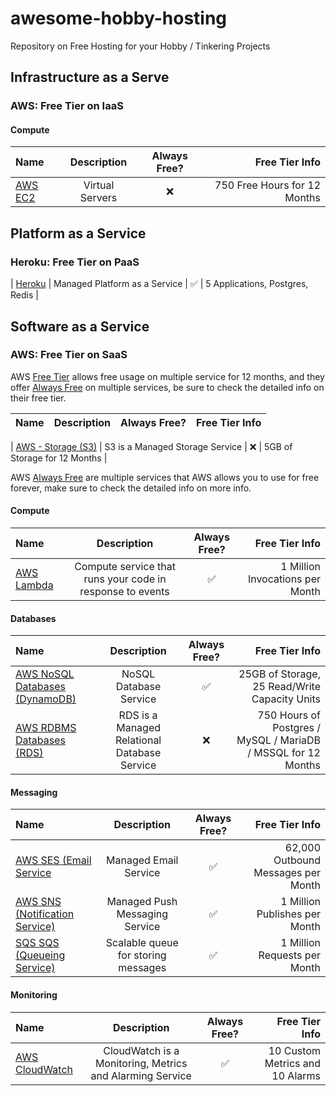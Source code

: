 # awesome-hobby-hosting
Repository on Free Hosting for your Hobby / Tinkering Projects

## Infrastructure as a Serve 

### AWS: Free Tier on IaaS

#### Compute

| Name | Description | Always Free? | Free Tier Info   | 
| :------- | :---------: | :------: | ---------: |
| [AWS EC2](https://aws.amazon.com/free/?all-free-tier.sort-by=item.additionalFields.SortRank&all-free-tier.sort-order=asc&awsf.Free%20Tier%20Types=tier%2312monthsfree&awsm.page-all-free-tier=1&all-free-tier.q=EC2&all-free-tier.q_operator=AND&awsf.Free%20Tier%20Categories=categories%23compute) | Virtual Servers | :x: | 750 Free Hours for 12 Months |

## Platform as a Service

### Heroku: Free Tier on PaaS

| [Heroku](https://www.heroku.com/free) | Managed Platform as a Service | :white_check_mark: | 5 Applications, Postgres, Redis |

## Software as a Service

### AWS: Free Tier on SaaS

AWS [Free Tier](https://aws.amazon.com/free/?all-free-tier.sort-by=item.additionalFields.SortRank&all-free-tier.sort-order=asc&awsf.Free%20Tier%20Types=tier%2312monthsfree&awsm.page-all-free-tier=1) allows free usage on multiple service for 12 months, and they offer [Always Free](https://aws.amazon.com/free/?all-free-tier.sort-by=item.additionalFields.SortRank&all-free-tier.sort-order=asc&awsf.Free%20Tier%20Types=tier%23always-free&awsm.page-all-free-tier=1) on multiple services, be sure to check the detailed info on their free tier.

| Name | Description | Always Free? | Free Tier Info   | 
| :------- | :---------: | :------: | ---------: |

| [AWS - Storage (S3)](https://aws.amazon.com/s3/pricing/#AWS_free_usage_tier) | S3 is a Managed Storage Service | :x: | 5GB of Storage for 12 Months |

AWS [Always Free](https://aws.amazon.com/free) are multiple services that AWS allows you to use for free forever, make sure to check the detailed info on more info.

#### Compute

| Name | Description | Always Free? | Free Tier Info |
| :------- | :---------: | :------: | ---------: |
| [AWS Lambda](https://aws.amazon.com/free/?all-free-tier.sort-by=item.additionalFields.SortRank&all-free-tier.sort-order=asc&awsf.Free%20Tier%20Types=tier%23always-free&all-free-tier.q=Lambda&all-free-tier.q_operator=AND#Free_Tier_details) | Compute service that runs your code in response to events | :white_check_mark: | 1 Million Invocations per Month|

#### Databases

| Name | Description | Always Free? | Free Tier Info |
| :------- | :---------: | :------: | ---------: |
| [AWS NoSQL Databases (DynamoDB)](https://aws.amazon.com/free/?all-free-tier.sort-by=item.additionalFields.SortRank&all-free-tier.sort-order=asc&awsf.Free%20Tier%20Types=tier%23always-free&all-free-tier.q=DynamoDB&all-free-tier.q_operator=AND#Free_Tier_details) | NoSQL Database Service | :white_check_mark: | 25GB of Storage, 25 Read/Write Capacity Units|
| [AWS RDBMS Databases (RDS)](https://aws.amazon.com/rds/) | RDS is a Managed Relational Database Service | :x: | 750 Hours of Postgres / MySQL / MariaDB / MSSQL for 12 Months | 

#### Messaging

| Name | Description | Always Free? | Free Tier Info |
| :------- | :---------: | :------: | ---------: |
| [AWS SES (Email Service](https://aws.amazon.com/free/?all-free-tier.sort-by=item.additionalFields.SortRank&all-free-tier.sort-order=asc&awsf.Free%20Tier%20Types=tier%23always-free&all-free-tier.q=SES&all-free-tier.q_operator=AND#Free_Tier_details) | Managed Email Service | :white_check_mark: | 62,000 Outbound Messages per Month |
| [AWS SNS (Notification Service)](https://aws.amazon.com/free/?all-free-tier.sort-by=item.additionalFields.SortRank&all-free-tier.sort-order=asc&awsf.Free%20Tier%20Types=tier%23always-free&all-free-tier.q=SNS&all-free-tier.q_operator=AND#Free_Tier_details) | Managed Push Messaging Service | :white_check_mark: | 1 Million Publishes per Month |
| [SQS SQS (Queueing Service)](https://aws.amazon.com/free/?all-free-tier.sort-by=item.additionalFields.SortRank&all-free-tier.sort-order=asc&awsf.Free%20Tier%20Types=tier%23always-free&awsm.page-all-free-tier=1&all-free-tier.q=SQS&all-free-tier.q_operator=AND#Free_Tier_details) | Scalable queue for storing messages | :white_check_mark: | 1 Million Requests per Month | 

#### Monitoring

| Name | Description | Always Free? | Free Tier Info |
| :------- | :---------: | :------: | ---------: |
| [AWS CloudWatch](https://aws.amazon.com/free/?all-free-tier.sort-by=item.additionalFields.SortRank&all-free-tier.sort-order=asc&awsf.Free%20Tier%20Types=tier%23always-free&all-free-tier.q=CloudWatch&all-free-tier.q_operator=AND#Free_Tier_details)   | CloudWatch is a Monitoring, Metrics and Alarming Service | :white_check_mark: | 10 Custom Metrics and 10 Alarms |
